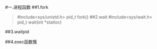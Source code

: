#一.进程函数
##1.fork
>    #include<sys/unistd.h>
>    pid_t fork()
##2.wait
>    #include<sys/wait.h>
>    pid_t wait(int \*statloc)

##3.waitpid

##4.exec函数簇
